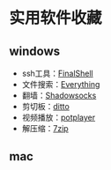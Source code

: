 # 实用软件收藏
## windows
* ssh工具：[FinalShell](http://www.hostbuf.com/t/988.html)
* 文件搜索：[Everything](http://www.voidtools.com/)
* 翻墙：[Shadowsocks](https://shadowsocks.org/en/index.html)
* 剪切板：[ditto](https://ditto-cp.sourceforge.io/)
* 视频播放：[potplayer](https://potplayer.daum.net/)
* 解压缩：[7zip](https://www.7-zip.org/)

## mac

